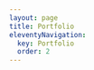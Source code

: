 ```yaml
---
layout: page
title: Portfolio
eleventyNavigation:
  key: Portfolio
  order: 2
---
```

<!DOCTYPE html>
<html>
<head>
 <title>Adobe Document Services PDF Embed API Sample</title>
 <meta charset="utf-8"/>
 <meta http-equiv="X-UA-Compatible" content="IE=edge,chrome=1"/>
 <meta id="viewport" name="viewport" content="width=device-width, initial-scale=1"/>
</head>
<body style="margin: 0px">
 <div id="adobe-dc-view"></div>
<script src="https://documentcloud.adobe.com/view-sdk/main.js"></script>
<script type="text/javascript">
	document.addEventListener("adobe_dc_view_sdk.ready", function(){ 
		var adobeDCView = new AdobeDC.View({clientId: "<ba95a1476d7544178ed64a7b114493a7>"});
		adobeDCView.previewFile({
			content:{location: {url: "https://documentcloud.adobe.com/link/file/?x-product=CCHome%2F1.0&guid=a8f5049a-eace-442c-8107-4ab77ff10c25&x-location=Home&uri=urn%3Aaaid%3Asc%3Aus%3Aa24cf58a-a2ec-485b-8d63-bff2e94aa042&filetype=application%2Fpdf&size=28778611"}},
			metaData:{fileName: "Portfolio.pdf"}
		}, {embedMode: "LIGHT_BOX", defaultViewMode: "FIT_WIDTH"});
	});
</script>
</body>
</html>